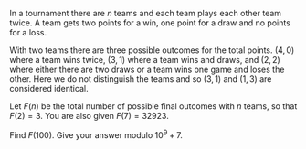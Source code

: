 In a tournament there are $n$ teams and each team plays each other team twice. A team gets two points for a win, one point for a draw and no points for a loss.

With two teams there are three possible outcomes for the total points. $(4,0)$ where a team wins twice, $(3,1)$ where a team wins and draws, and $(2,2)$ where either there are two draws or a team wins one game and loses the other. Here we do not distinguish the teams and so $(3,1)$ and $(1,3)$ are considered identical.

Let $F(n)$ be the total number of possible final outcomes with $n$ teams, so that $F(2) = 3$.
You are also given $F(7) = 32923$.

Find $F(100)$. Give your answer modulo $10^9+7$.